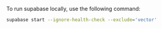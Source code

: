 To run supabase locally, use the following command:

``` bash
supabase start --ignore-health-check --exclude='vector'
```
